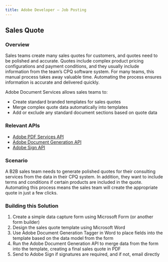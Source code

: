 ```yaml
---
title: Adobe Developer — Job Posting
---
```


## Sales Quote

### Overview

Sales teams create many sales quotes for customers, and quotes need to be polished and accurate. Quotes include complex product pricing configurations and payment conditions, and they usually include information from the team’s CPQ software system. For many teams, this manual process takes away valuable time. Automating the process ensures information is accurate and delivered quickly.

Adobe Document Services allows sales teams to:

* Create standard branded templates for sales quotes
* Merge complex quote data automatically into templates
* Add or exclude any standard document sections based on quote data

### Relevant APIs

* [Adobe PDF Services API](/src/pages/pdf-services.md)
* [Adobe Document Generation API](/src/pages/doc-generation.md)
* [Adobe Sign API](https://www.adobe.io/apis/documentcloud/sign.html)

### Scenario

A B2B sales team needs to generate polished quotes for their consulting services from the data in their CPQ system. In addition, they want to include terms and conditions if certain products are included in the quote. Automating this process means the sales team will create the appropriate quote in just a few clicks.

### Building this Solution

1. Create a simple data capture form using Microsoft Form (or another form builder)
2. Design the sales quote template using Microsoft Word
3. Use Adobe Document Generation Tagger in Word to place fields into the template based on the data model from the form
4. Run the Adobe Document Generation API to merge data from the form into the template, creating a final sales quote in PDF
5. Send to Adobe Sign if signatures are required, and if not, email directly
